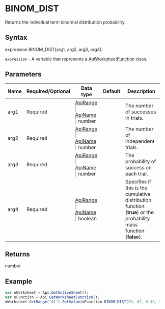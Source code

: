 # BINOM_DIST

Returns the individual term binomial distribution probability.

## Syntax

expression.BINOM_DIST(arg1, arg2, arg3, arg4);

`expression` - A variable that represents a [ApiWorksheetFunction](../ApiWorksheetFunction.md) class.

## Parameters

| **Name** | **Required/Optional** | **Data type** | **Default** | **Description** |
| ------------- | ------------- | ------------- | ------------- | ------------- |
| arg1 | Required | [ApiRange](../../ApiRange/ApiRange.md) &#124; [ApiName](../../ApiName/ApiName.md) &#124; number |  | The number of successes in trials. |
| arg2 | Required | [ApiRange](../../ApiRange/ApiRange.md) &#124; [ApiName](../../ApiName/ApiName.md) &#124; number |  | The number of independent trials. |
| arg3 | Required | [ApiRange](../../ApiRange/ApiRange.md) &#124; [ApiName](../../ApiName/ApiName.md) &#124; number |  | The probability of success on each trial. |
| arg4 | Required | [ApiRange](../../ApiRange/ApiRange.md) &#124; [ApiName](../../ApiName/ApiName.md) &#124; boolean |  | Specifies if this is the cumulative distribution function (**true**) or the probability mass function (**false**). |

## Returns

number

## Example



```javascript
var oWorksheet = Api.GetActiveSheet();
var oFunction = Api.GetWorksheetFunction();
oWorksheet.GetRange("A1").SetValue(oFunction.BINOM_DIST(50, 67, 0.45, false));
```
